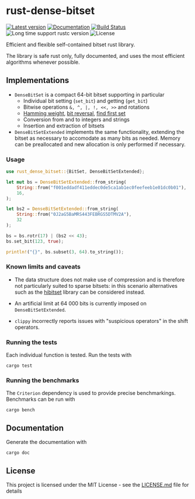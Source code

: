 # rust-dense-bitset
[![Latest version](https://img.shields.io/badge/crates.io-0.1.0-blue.svg)](https://crates.io/crates/rust-dense-bitset)
[![Documentation](https://docs.rs/rust-dense-bitset/badge.svg)](https://docs.rs/rust-dense-biset)
[![Build Status](https://travis-ci.org/ovheurdrive/rust-dense-bitset.svg?branch=master)](https://travis-ci.org/ovheurdrive/rust-dense-bitset)
![Long time support rustc version](https://img.shields.io/badge/rustc-1.31%2B-green.svg)
![License](https://img.shields.io/badge/License-MIT-blue.svg)

Efficient and flexible self-contained bitset rust library. 

The library is safe rust only, fully documented, and uses the most efficient algorithms whenever possible.

## Implementations

* `DenseBitSet` is a compact 64-bit bitset supporting in particular
    * Individual bit setting (`set_bit`) and getting (`get_bit`)
    * Bitwise operations `&, ^, |, !, <<, >>` and rotations
    * [Hamming weight](https://en.wikipedia.org/wiki/Hamming_weight), [bit reversal](https://en.wikipedia.org/wiki/Bit-reversal_permutation), [find first set](https://en.wikipedia.org/wiki/Find_first_set)
    * Conversion from and to integers and strings
    * Insertion and extraction of bitsets
* `DenseBitSetExtended` implements the same functionality, extending the bitset as necessary to accomodate as many bits as needed. Memory can be preallocated and new allocation is only performed if necessary.

### Usage 

```rust
use rust_dense_bitset::{BitSet, DenseBitSetExtended};

let mut bs = DenseBitSetExtended::from_string(
    String::from("f001eddadf411eddec0de5ca1ab1ec0feefeeb1e01dc0b01"),
    16,
);

let bs2 = DenseBitSetExtended::from_string(
    String::from("0J2aG5BaMRS443FEBRGS5DTMV2A"),
    32
);

bs = bs.rotr(17) | (bs2 << 43);
bs.set_bit(123, true);

println!("{}", bs.subset(3, 64).to_string());
```

### Known limits and caveats

- The data structure does not make use of compression and is therefore not particularly suited to sparse bitsets: in this scenario alternatives such as the [hibitset](https://github.com/slide-rs/hibitset) library can be considered instead.

- An artificial limit at 64 000 bits is currently imposed on `DenseBitSetExtended`.

- `clippy` incorrectly reports issues with "suspicious operators" in the shift operators.

### Running the tests

Each individual function is tested. Run the tests with

```
cargo test
```

### Running the benchmarks

The `Criterion` dependency is used to provide precise benchmarkings. Benchmarks can be run with
```
cargo bench
```

## Documentation

Generate the documentation with

```
cargo doc
```

## License

This project is licensed under the MIT License - see the [LICENSE.md](LICENSE.md) file for details
